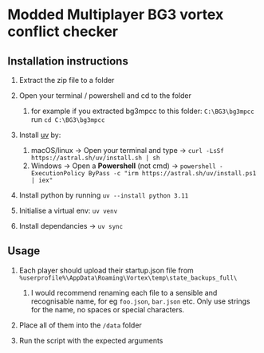 # Modded Multiplayer BG3 vortex conflict checker

## Installation instructions

1. Extract the zip file to a folder
2. Open your terminal / powershell and cd to the folder

   1. for example if you extracted bg3mpcc to this folder: `C:\BG3\bg3mpcc` run `cd C:\BG3\bg3mpcc`
3. Install [uv](https://docs.astral.sh/uv/getting-started/installation/) by:

   1. macOS/linux -> Open your terminal and type -> `curl -LsSf https://astral.sh/uv/install.sh | sh`
   2. Windows -> Open a **Powershell** (not cmd) -> `powershell -ExecutionPolicy ByPass -c "irm https://astral.sh/uv/install.ps1 | iex"`
4. Install python by running `uv --install python 3.11`
5. Initialise a virtual env: `uv venv`
6. Install dependancies -> `uv sync`

## Usage

1. Each player should upload their startup.json file from `%userprofile%\AppData\Roaming\Vortex\temp\state_backups_full\`

   1. I would recommend renaming each file to a sensible and recognisable name, for eg `foo.json`, `bar.json` etc. Only use strings for the name, no spaces or special characters.
2. Place all of them into the `/data` folder
3. Run the script with the expected arguments
